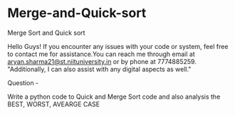 # Merge-and-Quick-sort
Merge Sort  and Quick sort

Hello Guys! If you encounter any issues with your code or system, feel free to contact me for assistance.You can reach me through email at aryan.sharma21@st.niituniversity.in or by phone at 7774885259. "Additionally, I can also assist with any digital aspects as well."

Question -

Write a python code to Quick and Merge Sort code and also analysis the BEST, WORST, AVEARGE CASE
